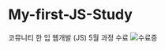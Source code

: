 # My-first-JS-Study
코뮤니티 한 입 웹개발 (JS) 5월 과정 수료
![수료증](https://img1.daumcdn.net/thumb/R1280x0/?scode=mtistory2&fname=https%3A%2F%2Fblog.kakaocdn.net%2Fdn%2FclQDC1%2Fbtq6ueSzhdP%2FxxLuvkYNVoPyKtP8xwIlZ0%2Fimg.png)
